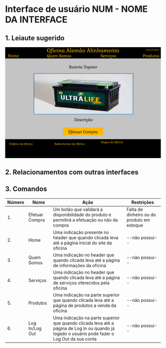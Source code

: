 # Interface de usuário NUM - NOME DA INTERFACE

## 1. Leiaute sugerido

![Produto](leiaute/Produto.png)

## 2. Relacionamentos com outras interfaces

## 3. Comandos

| **Número** | **Nome** | **Ação** | **Restrições** |
| --- | --- | --- | --- |
|1. | Efetuar Compra | Um botão que validará a disponibilidade do produto e permitirá a efetuação ou não da compra | Falta de dinheiro ou do produto em estoque |
|2. | Home | Uma indicação presente no header que quando clicada leva até a página inicial do site da oficina | --não possui-- |
|3. | Quem Somos | Uma indicação no header que quando clicada leva até a página de informações da oficina | --não possui-- |
|4. | Serviços | Uma indicação no header que quando clicada leva até a página de serviços oferecidos pela oficina | --não possui-- |
|5. | Produtos | Uma indicação na parte superior que quando clicada leva até a página de produtos a venda da oficina | --não possui-- |
|6. | Log In/Log Out | Uma indicação na parte superior que quando clicada leva até a página de Log In ou quando já logado o usuário pode fazer o Log Out da sua conta | --não possui-- |

